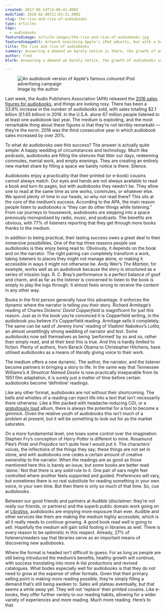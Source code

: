 ```yaml
---
created: 2017-06-14T14:00:41.000Z
modified: 2018-02-08T21:03:31.000Z
slug: the-rise-and-rise-of-audiobooks
type: articles
tags:
  - audiobooks
featuredimage: article-images/the-rise-and-rise-of-audiobooks.jpg
featuredimageAlt: Artwork mimicking Apple's iPod adverts, but with a book instead
title: The rise and rise of audiobooks
summary: Answering a demand we barely notice is there, the growth of audiobooks seems unstoppable. They are filling the silences that litter our days, redeeming commutes, menial work, and empty evenings
author: fred
blurb: Answering a demand we barely notice, the growth of audiobooks seems unstoppable. Slowly but surely they are filling the silences that litter our days.

---
```


<figure class="wide">
  <img src="article-images/the-rise-and-rise-of-audiobooks.jpg" alt="An audiobook version of Apple's famous coloured iPod advertising campaign" />
  <figcaption>Image by the author</figcaption>
</figure>

Last week, the Audio Publishers Association (APA) released the [2016 sales figures for audiobooks](https://www.audiopub.org/uploads/pdf/APAC2017PR_final.pdf), and things are looking rosy. There has been a 33.9% increase in the number of audiobooks sold, with sales totalling $2.1 billion (£1.65 billion) in 2016. In the U.S.A. alone 67 million people listened to at least one audiobook last year. The medium is exploding, and the most remarkable thing about these figures is that they’re not terribly remarkabl — they’re the norm. 2016 was the third consecutive year in which audiobook sales increased by over 20%.

To what do audiobooks owe this success? The answer is actually quite simple: A happy wedding of circumstances and technology. Much like podcasts, audiobooks are filling the silences that litter our days, redeeming commutes, menial work, and empty evenings. They are creating an entirely new market share by filling a space we barely notice is there: Silence.

Audiobooks enjoy a practicality that their printed (or e-book) cousins cannot always match. Our eyes and hands are not always available to read a book and turn its pages, but with audiobooks they needn’t be. They allow one to read at the same time as one works, commutes, or whatever else. We spend plenty of time in our heads, so why not read there? This sits at the core of the medium’s success. According to the APA, the main reason people listen to audiobooks is “they can do other things while listening.” From car journeys to housework, audiobooks are stepping into a space previously monopolised by radio, music, and podcasts. The benefits are obvious, with 77% of listeners reporting that they get through more books thanks to the medium.

In addition to being practical, their lasting success owes a great deal to their immersive possibilities. One of the top three reasons people use audiobooks is they enjoy being read to. Obviously, it depends on the book and on the narrator. The right pairing can completely transform a work, taking listeners to places they might not manage alone, or making it accessible in ways it might not otherwise be. Andy Weir’s *The Martian*, for example, works well as an audiobook because the story is structured as a series of mission logs. R. C. Bray’s performance is a perfect balance of goof and charm, and as far as the listener is concerned to listen to the book is simply to play the logs through. It almost feels wrong to receive the content in any other way.

Books in the first person generally have this advantage. It enforces the dynamic where the narrator is telling you their story. Richard Armitage’s reading of Charles Dickens’ *David Copperfield* is magnificent for just this reason. Just as in the book you’re convinced it is Copperfield writing, in the audiobook you believe it’s Copperfield reading. Armitage sells it completely. The same can be said of Jeremy Irons’ reading of Vladimir Nabokov’s *Lolita*, an almost unsettlingly strong wedding of narrator and text. Some audiobooks now sell themselves as being ‘performed’ by so and so, rather than simply read, and at their best this is true. And this is hardly limited to fiction. Plenty of authors, from Barack Obama to Christopher Hitchens, have utilised audiobooks as a means of literally giving voice to their work.

The medium offers a new dynamic. The author, the narrator, and the listener become partners in bringing a story to life. In the same way that Tennessee Williams’s *A Streetcar Named Desire* is now practically inseparable from its 1951 film adaptation, it is surely just a matter of time before certain audiobooks become ‘definitive’ readings.

Like any other format, audiobooks are not without their shortcoming. The bells and whistles of a reading can inject life into a text that isn’t necessarily there otherwise. Like a film packed with headache-inducing CGI, or a [gratuitously loud](http://www.soundonsound.com/sound-advice/dynamic-range-loudness-war) album, there is always the potential for a tool to become a gimmick. Given the relative youth of audiobooks this isn’t much of a problem at present, but it will be something to look out for as the market saturates.

On a more fundamental level, one loses some control over the imagination. Stephen Fry’s conception of *Harry Potter* is different to mine. Rosamund Pike’s *Pride and Prejudice* isn’t *quite* how I would put it. The characters’ voices, the inflections of the things they say; these things are not set in stone, and with audiobooks one cedes a certain amount of creative ownership to the narrator. When the readings are as good as those mentioned here this is barely an issue, but some books are better read ‘alone.’ Not that there is any solid rule to it. One pair of ears might feel controlled where another feels supported and guided. Preferences will vary, but sometimes there is no real substitute for reading something in your own voice, in your own time. But then there is only so much of that time. So, cue audiobooks.

Between our good friends and partners at Audible (disclaimer: they’re not really our friends, or partners) and the superb public domain work going on at [LibraVox](http://librivox.bookdesign.biz/), audiobooks are enjoying more exposure than ever. Audible and other services like them are making the medium highly accessible, which is all it really needs to continue growing. A good book read well is going to sell. Hopefully the medium will gain solid footing in libraries as well. There is every reason to be optimistic in this respect. Already, 27% of listeners/readers say that libraries serve as an important means of discovering new audiobooks.

Where the format is headed isn’t difficult to guess. For as long as people are still being introduced the medium’s benefits, healthy growth will continue, with success translating into more A-list productions and revived catalogues. What bodes especially well for audiobooks is that they do not need to grow at the expense of other formats. Given that their primary selling point is making more reading possible, they’re simply filling a demand that’s still being awoken to. Sales will plateau eventually, but that seems a while away yet. They will not ‘replace’ their printed cousins. Like e-books, they offer further variety to our reading habits, allowing for a wider variety of experiences and more reading. Much more reading. Here’s to that.